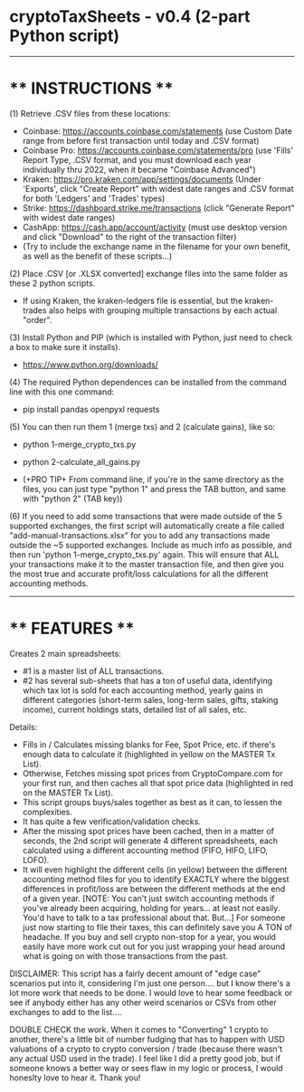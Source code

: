 # cryptoTaxSheets - v0.4 (2-part Python script)

______________________
__** INSTRUCTIONS **__
======================

(1) Retrieve .CSV files from these locations:
  - Coinbase: https://accounts.coinbase.com/statements (use Custom Date range from before first transaction until today and .CSV format)
  - Coinbase Pro: https://accounts.coinbase.com/statements/pro (use 'Fills' Report Type, .CSV format, and you must download each year individually thru 2022, when it became "Coinbase Advanced")
  - Kraken: https://pro.kraken.com/app/settings/documents (Under 'Exports', click "Create Report" with widest date ranges and .CSV format for both 'Ledgers' and 'Trades' types)
  - Strike: https://dashboard.strike.me/transactions (click "Generate Report" with widest date ranges)
  - CashApp: https://cash.app/account/activity (must use desktop version and click "Download" to the right of the transaction filter)
  - (Try to include the exchange name in the filename for your own benefit, as well as the benefit of these scripts...)

(2) Place .CSV [or .XLSX converted] exchange files into the same folder as these 2 python scripts.
  - If using Kraken, the kraken-ledgers file is essential, but the kraken-trades also helps with grouping multiple transactions by each actual "order".

(3) Install Python and PIP (which is installed with Python, just need to check a box to make sure it installs).
  - https://www.python.org/downloads/

(4) The required Python dependences can be installed from the command line with this one command:
  - pip install pandas openpyxl requests

(5) You can then run them 1 (merge txs) and 2 (calculate gains), like so:
  -  python 1-merge_crypto_txs.py
  -  python 2-calculate_all_gains.py

  - (+PRO TIP+  From command line, if you're in the same directory as the files, you can just type "python 1" and press the TAB button, and same with "python 2" (TAB key))
 
(6) If you need to add some transactions that were made outside of the 5 supported exchanges, the first script will automatically create a file called "add-manual-transactions.xlsx" for you to add any transactions made outside the ~5 supported exchanges.  Include as much info as possible, and then run 'python 1-merge_crypto_txs.py' again. This will ensure that ALL your transactions make it to the master transaction file, and then give you the most true and accurate profit/loss calculations for all the different accounting methods.


__________________
__** FEATURES **__
==================

Creates 2 main spreadsheets:
- #1 is a master list of ALL transactions.
- #2 has several sub-sheets that has a ton of useful data, identifying which tax lot is sold for each accounting method, yearly gains in different categories (short-term sales, long-term sales, gifts, staking income), current holdings stats, detailed list of all sales, etc.

Details:
- Fills in / Calculates missing blanks for Fee, Spot Price, etc. if there's enough data to calculate it (highlighted in yellow on the MASTER Tx List).
- Otherwise, Fetches missing spot prices from CryptoCompare.com for your first run, and then caches all that spot price data (highlighted in red on the MASTER Tx List).
- This script groups buys/sales together as best as it can, to lessen the complexities.
- It has quite a few verification/validation checks. 
- After the missing spot prices have been cached, then in a matter of seconds, the 2nd script will generate 4 different spreadsheets, each calculated using a different accounting method (FIFO, HIFO, LIFO, LOFO).
- It will even highlight the different cells (in yellow) between the different accounting method files for you to identify EXACTLY where the biggest differences in profit/loss are between the different methods at the end of a given year.  [NOTE:  You can't just switch accounting methods if you've already been acquiring, holding for years... at least not easily.  You'd have to talk to a tax professional about that.  But...] For someone just now starting to file their taxes, this can definitely save you A TON of headache.  If you buy and sell crypto non-stop for a year, you would easily have more work cut out for you just wrapping your head around what is going on with those transactions from the past.


DISCLAIMER:  This script has a fairly decent amount of "edge case" scenarios put into it, considering I'm just one person.... but I know there's a lot more work that needs to be done.  I would love to hear some feedback or see if anybody either has any other weird scenarios or CSVs from other exchanges to add to the list....    

DOUBLE CHECK the work.  When it comes to "Converting" 1 crypto to another, there's a little bit of number fudging that has to happen with USD valuations of a crypto to crypto conversion / trade (because there wasn't any actual USD used in the trade).  I feel like I did a pretty good job, but if someone knows a better way or sees flaw in my logic or process, I would honeslty love to hear it.  Thank you!
